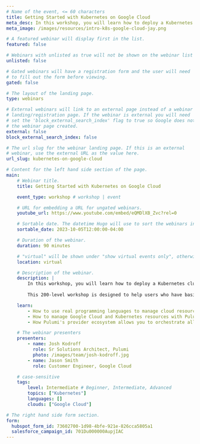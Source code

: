 ```yaml
---
# Name of the event, <= 60 characters
title: Getting Started with Kubernetes on Google Cloud
meta_desc: In this workshop, you will learn how to deploy a Kubernetes cluster on Google Cloud and run containerized applications on the cluster.
meta_image: /images/resources/intro-k8s-google-cloud-jay.png

# A featured webinar will display first in the list.
featured: false

# Webinars with unlisted as true will not be shown on the webinar list
unlisted: false

# Gated webinars will have a registration form and the user will need
# to fill out the form before viewing.
gated: false

# The layout of the landing page.
type: webinars

# External webinars will link to an external page instead of a webinar
# landing/registration page. If the webinar is external you will need
# set the 'block_external_search_index' flag to true so Google does not index
# the webinar page created.
external: false
block_external_search_index: false

# The url slug for the webinar landing page. If this is an external
# webinar, use the external URL as the value here.
url_slug: kubernetes-on-google-cloud

# Content for the left hand side section of the page.
main:
    # Webinar title.
    title: Getting Started with Kubernetes on Google Cloud

    event_type: workshop # workshop | event

    # URL for embedding a URL for ungated webinars.
    youtube_url: https://www.youtube.com/embed/eQMDlXB_Zvc?rel=0

    # Sortable date. The datetime Hugo will use to sort the webinars in date order.
    sortable_date: 2023-10-05T12:00:00-04:00

    # Duration of the webinar.
    duration: 90 minutes

    # "virtual" will be shown under "show virtual events only", otherwise shown as City, State (seattle, wa)
    location: virtual

    # Description of the webinar.
    description: |
        In this workshop, you will learn how to deploy a Kubernetes cluster on Google Cloud and run containerized applications on the cluster. The workshop will include a brief introduction to Pulumi, an infrastructure-as-code platform, where you can use familiar programming languages to provision modern cloud infrastructure.
        
        This 200-level workshop is designed to help users who have basic familiarity with Pulumi effectively handle real-world use cases. We will guide you through the process with diagrams and a series of labs to help accelerate your cloud projects.

    learn:
        - How to use real programming languages to manage cloud resources in a declarative fashion.
        - How to manage Google Cloud and Kubernetes resources with Pulumi.
        - How Pulumi's provider ecosystem allows you to orchestrate all the resources your cloud-native workloads need with a single tool.

    # The webinar presenters
    presenters:
        - name: Josh Kodroff
          role: Sr Solutions Architect, Pulumi
          photo: /images/team/josh-kodroff.jpg
        - name: Jason Smith
          role: Customer Engineer, Google Cloud

    # case-sensitive
    tags:
        level: Intermediate # Beginner, Intermediate, Advanced
        topics: ["Kubernetes"]
        languages: []
        clouds: ["Google Cloud"]

# The right hand side form section.
form:
  hubspot_form_id: 73602700-1d98-4bfe-921e-826cca5805a1
  salesforce_campaign_id: 701Du000000AupjIAC
---
```

